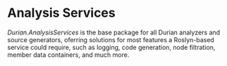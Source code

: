 # Analysis Services

*Durian.AnalysisServices* is the base package for all Durian analyzers and source generators, oferring solutions for most features a Roslyn-based service could require, such as logging, code generation, node filtration, member data containers, and much more.